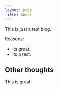 ```yaml
---
layout: page
title: About
---
```


This is just a test blog.

Reasons:
- its great.
- its a test.

## Other thoughts

This is great.
